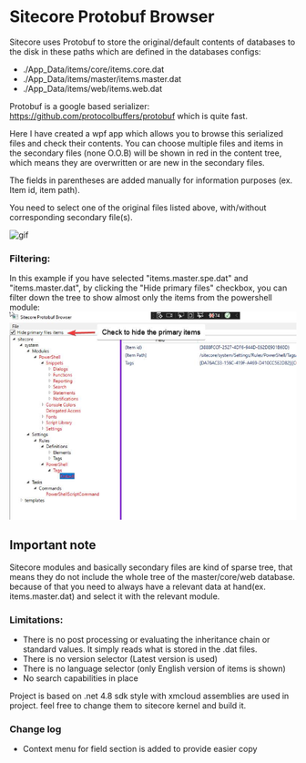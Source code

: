# Sitecore Protobuf Browser

Sitecore uses Protobuf to store the original/default contents of databases to the disk in these paths which are defined in the databases configs:

- ./App_Data/items/core/items.core.dat
- ./App_Data/items/master/items.master.dat
- ./App_Data/items/web/items.web.dat

Protobuf is a google based serializer: https://github.com/protocolbuffers/protobuf which is quite fast.

Here I have created a wpf app which allows you to browse this serialized files and check their contents.
You can choose multiple files and items in the secondary files (none O.O.B) will be shown in red in the content tree, which means they are overwritten or are new in the secondary files.

The fields in parentheses are added manually for information purposes  (ex. Item id, item path).


You need to select one of the original files listed above, with/without corresponding secondary file(s).

![gif](./Protobuf.gif)


### Filtering:
In this example if you have selected "items.master.spe.dat" and "items.master.dat", by clicking the "Hide primary files" checkbox,
you can filter down the tree to show almost only the items from the powershell module:
![gif](./filtering.jpg)


## Important note
Sitecore modules and basically secondary files are kind of sparse tree, that means they do not include the whole tree of the master/core/web database.
because of that you need to always have a relevant data at hand(ex. items.master.dat) and select it with the relevant module.

### Limitations:
- There is no post processing or evaluating the inheritance chain or standard values. It simply reads what is stored in the .dat files.
- There is no version selector (Latest version is used)
- There is no language selector (only English version of items is shown)
- No search capabilities in place

Project is based on .net 4.8 sdk style with xmcloud assemblies are used in project. feel free to change them to sitecore kernel and build it.

### Change log
- Context menu for field section is added to provide easier copy